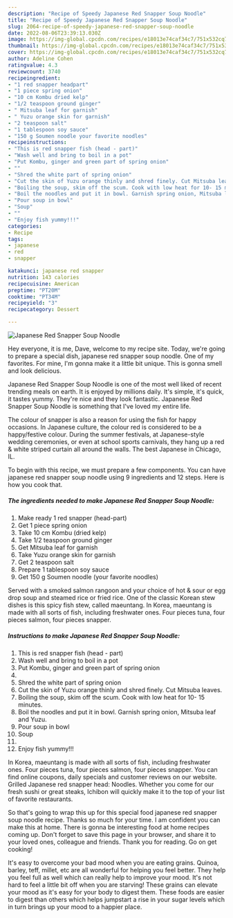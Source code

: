 ```yaml
---
description: "Recipe of Speedy Japanese Red Snapper Soup Noodle"
title: "Recipe of Speedy Japanese Red Snapper Soup Noodle"
slug: 2064-recipe-of-speedy-japanese-red-snapper-soup-noodle
date: 2022-08-06T23:39:13.030Z
image: https://img-global.cpcdn.com/recipes/e18013e74caf34c7/751x532cq70/japanese-red-snapper-soup-noodle-recipe-main-photo.jpg
thumbnail: https://img-global.cpcdn.com/recipes/e18013e74caf34c7/751x532cq70/japanese-red-snapper-soup-noodle-recipe-main-photo.jpg
cover: https://img-global.cpcdn.com/recipes/e18013e74caf34c7/751x532cq70/japanese-red-snapper-soup-noodle-recipe-main-photo.jpg
author: Adeline Cohen
ratingvalue: 4.3
reviewcount: 3740
recipeingredient:
- "1 red snapper headpart"
- "1 piece spring onion"
- "10 cm Kombu dried kelp"
- "1/2 teaspoon ground ginger"
- " Mitsuba leaf for garnish"
- " Yuzu orange skin for garnish"
- "2 teaspoon salt"
- "1 tablespoon soy sauce"
- "150 g Soumen noodle your favorite noodles"
recipeinstructions:
- "This is red snapper fish (head - part)"
- "Wash well and bring to boil in a pot"
- "Put Kombu, ginger and green part of spring onion"
- ""
- "Shred the white part of spring onion"
- "Cut the skin of Yuzu orange thinly and shred finely. Cut Mitsuba leaves."
- "Boiling the soup, skim off the scum. Cook with low heat for 10- 15 minutes."
- "Boil the noodles and put it in bowl. Garnish spring onion, Mitsuba leaf and Yuzu."
- "Pour soup in bowl"
- "Soup"
- ""
- "Enjoy fish yummy!!!"
categories:
- Recipe
tags:
- japanese
- red
- snapper

katakunci: japanese red snapper 
nutrition: 143 calories
recipecuisine: American
preptime: "PT20M"
cooktime: "PT34M"
recipeyield: "3"
recipecategory: Dessert

---
```



![Japanese Red Snapper Soup Noodle](https://img-global.cpcdn.com/recipes/e18013e74caf34c7/751x532cq70/japanese-red-snapper-soup-noodle-recipe-main-photo.jpg)

Hey everyone, it is me, Dave, welcome to my recipe site. Today, we're going to prepare a special dish, japanese red snapper soup noodle. One of my favorites. For mine, I'm gonna make it a little bit unique. This is gonna smell and look delicious.

Japanese Red Snapper Soup Noodle is one of the most well liked of recent trending meals on earth. It is enjoyed by millions daily. It's simple, it's quick, it tastes yummy. They're nice and they look fantastic. Japanese Red Snapper Soup Noodle is something that I've loved my entire life.

The colour of snapper is also a reason for using the fish for happy occasions. In Japanese culture, the colour red is considered to be a happy/festive colour. During the summer festivals, at Japanese-style wedding ceremonies, or even at school sports carnivals, they hang up a red &amp; white striped curtain all around the walls. The best Japanese in Chicago, IL.


To begin with this recipe, we must prepare a few components. You can have japanese red snapper soup noodle using 9 ingredients and 12 steps. Here is how you cook that.

<!--inarticleads1-->

##### The ingredients needed to make Japanese Red Snapper Soup Noodle:

1. Make ready 1 red snapper (head-part)
1. Get 1 piece spring onion
1. Take 10 cm Kombu (dried kelp)
1. Take 1/2 teaspoon ground ginger
1. Get  Mitsuba leaf for garnish
1. Take  Yuzu orange skin for garnish
1. Get 2 teaspoon salt
1. Prepare 1 tablespoon soy sauce
1. Get 150 g Soumen noodle (your favorite noodles)


Served with a smoked salmon rangoon and your choice of hot &amp; sour or egg drop soup and steamed rice or fried rice. One of the classic Korean stew dishes is this spicy fish stew, called maeuntang. In Korea, maeuntang is made with all sorts of fish, including freshwater ones. Four pieces tuna, four pieces salmon, four pieces snapper. 

<!--inarticleads2-->

##### Instructions to make Japanese Red Snapper Soup Noodle:

1. This is red snapper fish (head - part)
1. Wash well and bring to boil in a pot
1. Put Kombu, ginger and green part of spring onion
1. 
1. Shred the white part of spring onion
1. Cut the skin of Yuzu orange thinly and shred finely. Cut Mitsuba leaves.
1. Boiling the soup, skim off the scum. Cook with low heat for 10- 15 minutes.
1. Boil the noodles and put it in bowl. Garnish spring onion, Mitsuba leaf and Yuzu.
1. Pour soup in bowl
1. Soup
1. 
1. Enjoy fish yummy!!!


In Korea, maeuntang is made with all sorts of fish, including freshwater ones. Four pieces tuna, four pieces salmon, four pieces snapper. You can find online coupons, daily specials and customer reviews on our website. Grilled Japanese red snapper head: Noodles. Whether you come for our fresh sushi or great steaks, Ichibon will quickly make it to the top of your list of favorite restaurants. 

So that's going to wrap this up for this special food japanese red snapper soup noodle recipe. Thanks so much for your time. I am confident you can make this at home. There is gonna be interesting food at home recipes coming up. Don't forget to save this page in your browser, and share it to your loved ones, colleague and friends. Thank you for reading. Go on get cooking!

It's easy to overcome your bad mood when you are eating grains. Quinoa, barley, teff, millet, etc are all wonderful for helping you feel better. They help you feel full as well which can really help to improve your mood. It's not hard to feel a little bit off when you are starving! These grains can elevate your mood as it's easy for your body to digest them. These foods are easier to digest than others which helps jumpstart a rise in your sugar levels which in turn brings up your mood to a happier place.
